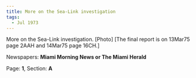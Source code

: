 ```yaml
---  
title: More on the Sea-Link investigation  
tags:  
  - Jul 1973  
---  
```

  
More on the Sea-Link investigation. [Photo] [The final report is on 13Mar75 page 2AAH and 14Mar75 page 16CH.]  
  
Newspapers: **Miami Morning News or The Miami Herald**  
  
Page: **1**, Section: **A** 
